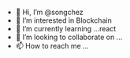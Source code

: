 - 👋 Hi, I’m @songchez
- 👀 I’m interested in Blockchain
- 🌱 I’m currently learning ...react
- 💞️ I’m looking to collaborate on ...
- 📫 How to reach me ...

<!---
songchez/songchez is a ✨ special ✨ repository because its `README.md` (this file) appears on your GitHub profile.
You can click the Preview link to take a look at your changes.
--->
